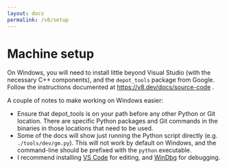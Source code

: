 ```yaml
---
layout: docs
permalink: /v8/setup
---
```


# Machine setup
On Windows, you will need to install little beyond Visual Studio (with the
necessary C++ components), and the `depot_tools` package from Google. Follow
the instructions documented at https://v8.dev/docs/source-code .

A couple of notes to make working on Windows easier:

 - Ensure that depot_tools is on your path before any other Python or Git
   location. There are specific Python packages and Git commands in the binaries
   in those locations that need to be used.
 - Some of the docs will show just running the Python script directly (e.g. 
   `./tools/dev/gm.py`). This will not work by default on Windows, and the
   command-line should be prefixed with the `python` executable.
 - I recommend installing [VS Code][] for editing, and [WinDbg][] for debugging.

 [VS Code]: https://code.visualstudio.com/
 [WinDbg]: https://docs.microsoft.com/en-us/windows-hardware/drivers/debugger/
